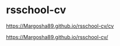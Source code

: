 # rsschool-cv

https://Margosha89.github.io/rsschool-cv/cv

https://Margosha89.github.io/rsschool-cv/
